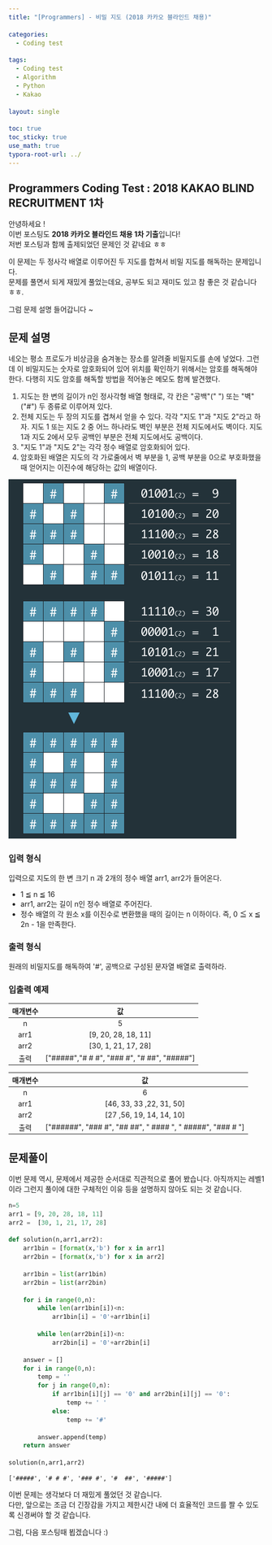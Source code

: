 ```yaml
---
title: "[Programmers] - 비밀 지도 (2018 카카오 블라인드 채용)"

categories:
  - Coding test

tags:
  - Coding test
  - Algorithm
  - Python
  - Kakao

layout: single

toc: true
toc_sticky: true
use_math: true
typora-root-url: ../
---
```

## Programmers Coding Test : 2018 KAKAO BLIND RECRUITMENT 1차

안녕하세요 !  
이번 포스팅도 **2018 카카오 블라인드 채용 1차 기출**입니다!  
저번 포스팅과 함께 출제되었던 문제인 것 같네요 ㅎㅎ  

이 문제는 두 정사각 배열로 이루어진 두 지도를 합쳐서 비밀 지도를 해독하는 문제입니다.  
문제를 풀면서 되게 재밌게 풀었는데요, 공부도 되고 재미도 있고 참 좋은 것 같습니다 ㅎㅎ.  

그럼 문제 설명 들어갑니다 ~  

## 문제 설명 

네오는 평소 프로도가 비상금을 숨겨놓는 장소를 알려줄 비밀지도를 손에 넣었다. 그런데 이 비밀지도는 숫자로 암호화되어 있어 위치를 확인하기 위해서는 암호를 해독해야 한다. 다행히 지도 암호를 해독할 방법을 적어놓은 메모도 함께 발견했다.

1. 지도는 한 변의 길이가 n인 정사각형 배열 형태로, 각 칸은 "공백"(" ") 또는 "벽"("#") 두 종류로 이루어져 있다.
2. 전체 지도는 두 장의 지도를 겹쳐서 얻을 수 있다. 각각 "지도 1"과 "지도 2"라고 하자. 지도 1 또는 지도 2 중 어느 하나라도 벽인 부분은 전체 지도에서도 벽이다. 지도 1과 지도 2에서 모두 공백인 부분은 전체 지도에서도 공백이다.
3. "지도 1"과 "지도 2"는 각각 정수 배열로 암호화되어 있다.
4. 암호화된 배열은 지도의 각 가로줄에서 벽 부분을 1, 공백 부분을 0으로 부호화했을 때 얻어지는 이진수에 해당하는 값의 배열이다.

![](/images/secret_map/secret8.png)  

### 입력 형식
입력으로 지도의 한 변 크기 n 과 2개의 정수 배열 arr1, arr2가 들어온다.

- 1 ≦ n ≦ 16
- arr1, arr2는 길이 n인 정수 배열로 주어진다.
- 정수 배열의 각 원소 x를 이진수로 변환했을 때의 길이는 n 이하이다. 즉, 0 ≦ x ≦ 2n - 1을 만족한다.

### 출력 형식
원래의 비밀지도를 해독하여 '\#', 공백으로 구성된 문자열 배열로 출력하라.

### 입출력 예제

|매개변수|값|
|:---:|:---:|
|n|5|
|arr1|[9, 20, 28, 18, 11]|
|arr2|[30, 1, 21, 17, 28]|
|출력|["\#\#\#\#\#","\# \# \#", "\#\#\# \#", "\# \#\#", "\#\#\#\#\#"]|


|매개변수|값|
|:---:|:---:|
|n|6|
|arr1|[46, 33, 33 ,22, 31, 50]|
|arr2|[27 ,56, 19, 14, 14, 10]|
|출력|["\#\#\#\#\#\#", "\#\#\# \#", "\#\# \#\#", " \#\#\#\# ", " \#\#\#\#\#", "\#\#\# \# "]|

## 문제풀이

이번 문제 역시, 문제에서 제공한 순서대로 직관적으로 풀어 봤습니다.
아직까지는 레벨1이라 그런지 풀이에 대한 구체적인 이유 등을 설명하지 않아도 되는 것 같습니다.


```python
n=5
arr1 = [9, 20, 28, 18, 11]
arr2 = 	[30, 1, 21, 17, 28]

def solution(n,arr1,arr2):
    arr1bin = [format(x,'b') for x in arr1]
    arr2bin = [format(x,'b') for x in arr2]
    
    arr1bin = list(arr1bin)
    arr2bin = list(arr2bin)
    
    for i in range(0,n):
        while len(arr1bin[i])<n:
            arr1bin[i] = '0'+arr1bin[i]
            
        while len(arr2bin[i])<n:
            arr2bin[i] = '0'+arr2bin[i]
    
    answer = []
    for i in range(0,n):
        temp = ''
        for j in range(0,n):
            if arr1bin[i][j] == '0' and arr2bin[i][j] == '0':
                temp += ' '
            else:
                temp += '#'
        
        answer.append(temp)
    return answer

solution(n,arr1,arr2)
```




    ['#####', '# # #', '### #', '#  ##', '#####']



이번 문제는 생각보다 더 재밌게 풀었던 것 같습니다.  
다만, 앞으로는 조금 더 긴장감을 가지고 제한시간 내에 더 효율적인 코드를 짤 수 있도록 신경써야 할 것 같습니다.

그럼, 다음 포스팅때 뵙겠습니다 :)
